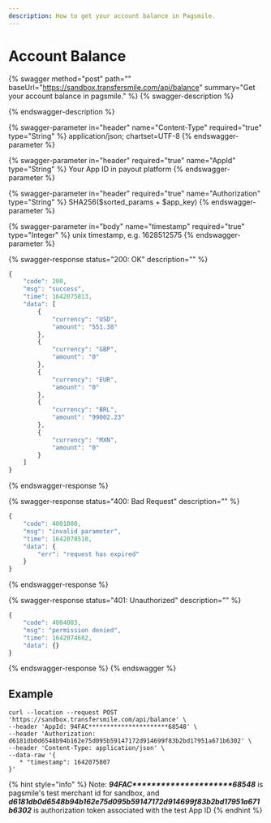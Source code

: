 ```yaml
---
description: How to get your account balance in Pagsmile.
---
```


# Account Balance

{% swagger method="post" path="" baseUrl="https://sandbox.transfersmile.com/api/balance" summary="Get your account balance in pagsmile." %}
{% swagger-description %}

{% endswagger-description %}

{% swagger-parameter in="header" name="Content-Type" required="true" type="String" %}
application/json; chartset=UTF-8
{% endswagger-parameter %}

{% swagger-parameter in="header" required="true" name="AppId" type="String" %}
Your App ID in payout platform
{% endswagger-parameter %}

{% swagger-parameter in="header" required="true" name="Authorization" type="String" %}
SHA256($sorted\_params + $app\_key)
{% endswagger-parameter %}

{% swagger-parameter in="body" name="timestamp" required="true" type="Integer" %}
unix timestamp, e.g. 1628512575
{% endswagger-parameter %}

{% swagger-response status="200: OK" description="" %}
```javascript
{
    "code": 200,
    "msg": "success",
    "time": 1642075813,
    "data": [
        {
            "currency": "USD",
            "amount": "551.38"
        },
        {
            "currency": "GBP",
            "amount": "0"
        },
        {
            "currency": "EUR",
            "amount": "0"
        },
        {
            "currency": "BRL",
            "amount": "99002.23"
        },
        {
            "currency": "MXN",
            "amount": "0"
        }
    ]
}
```
{% endswagger-response %}

{% swagger-response status="400: Bad Request" description="" %}
```javascript
{
    "code": 4001000,
    "msg": "invalid parameter",
    "time": 1642078510,
    "data": {
        "err": "request has expired"
    }
}
```
{% endswagger-response %}

{% swagger-response status="401: Unauthorized" description="" %}
```javascript
{
    "code": 4004003,
    "msg": "permission denied",
    "time": 1642074682,
    "data": {}
}
```
{% endswagger-response %}
{% endswagger %}

## Example

```
curl --location --request POST 'https://sandbox.transfersmile.com/api/balance' \
--header 'AppId: 94FAC**********************68548' \
--header 'Authorization: d6181db0d6548b94b162e75d095b59147172d914699f83b2bd17951a671b6302' \
--header 'Content-Type: application/json' \
--data-raw '{
   * "timestamp": 1642075807
}'
```

{% hint style="info" %}
Note:  _**94FAC\*\*\*\*\*\*\*\*\*\*\*\*\*\*\*\*\*\*\*\*\*68548**_ is pagsmile's test merchant id for sandbox, and _**d6181db0d6548b94b162e75d095b59147172d914699f83b2bd17951a671b6302**_ is authorization token associated with the test App ID
{% endhint %}
